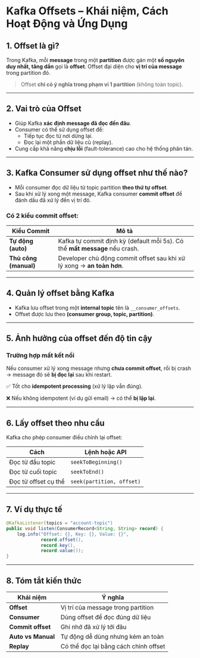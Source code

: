 # Kafka Offsets – Khái niệm, Cách Hoạt Động và Ứng Dụng

## 1. Offset là gì?

Trong Kafka, mỗi **message** trong một **partition** được gán một **số nguyên duy nhất, tăng dần** gọi là **offset**. Offset đại diện cho **vị trí của message** trong partition đó.

> Offset **chỉ có ý nghĩa trong phạm vi 1 partition** (không toàn topic).

---

## 2. Vai trò của Offset

- Giúp Kafka **xác định message đã đọc đến đâu**.
- Consumer có thể sử dụng offset để:
  - Tiếp tục đọc từ nơi dừng lại.
  - Đọc lại một phần dữ liệu cũ (replay).
- Cung cấp khả năng **chịu lỗi** (fault-tolerance) cao cho hệ thống phân tán.

---

## 3. Kafka Consumer sử dụng offset như thế nào?

- Mỗi consumer đọc dữ liệu từ topic partition **theo thứ tự offset**.
- Sau khi xử lý xong một message, Kafka consumer **commit offset** để đánh dấu đã xử lý đến vị trí đó.

### Có 2 kiểu commit offset:

| Kiểu Commit     | Mô tả                                                                 |
|-----------------|----------------------------------------------------------------------|
| **Tự động (auto)** | Kafka tự commit định kỳ (default mỗi 5s). Có thể **mất message** nếu crash. |
| **Thủ công (manual)** | Developer chủ động commit offset sau khi xử lý xong → **an toàn hơn**.     |

---

## 4. Quản lý offset bằng Kafka

- Kafka lưu offset trong một **internal topic** tên là `__consumer_offsets`.
- Offset được lưu theo **(consumer group, topic, partition)**.

---

## 5. Ảnh hưởng của offset đến độ tin cậy

### Trường hợp mất kết nối

Nếu consumer xử lý xong message nhưng **chưa commit offset**, rồi bị crash → message đó sẽ **bị đọc lại** sau khi restart.

✅ Tốt cho **idempotent processing** (xử lý lặp vẫn đúng).

❌ Nếu không idempotent (ví dụ gửi email) → có thể **bị lặp lại**.

---

## 6. Lấy offset theo nhu cầu

Kafka cho phép consumer điều chỉnh lại offset:

| Cách | Lệnh hoặc API |
|------|---------------|
| Đọc từ đầu topic | `seekToBeginning()` |
| Đọc từ cuối topic | `seekToEnd()` |
| Đọc từ offset cụ thể | `seek(partition, offset)` |

---

## 7. Ví dụ thực tế

```java
@KafkaListener(topics = "account-topic")
public void listen(ConsumerRecord<String, String> record) {
    log.info("Offset: {}, Key: {}, Value: {}", 
             record.offset(), 
             record.key(), 
             record.value());
}
```

---

## 8. Tóm tắt kiến thức

| Khái niệm | Ý nghĩa |
|----------|---------|
| **Offset** | Vị trí của message trong partition |
| **Consumer** | Dùng offset để đọc đúng dữ liệu |
| **Commit offset** | Ghi nhớ đã xử lý tới đâu |
| **Auto vs Manual** | Tự động dễ dùng nhưng kém an toàn |
| **Replay** | Có thể đọc lại bằng cách chỉnh offset |